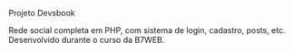 Projeto Devsbook

Rede social completa em PHP, com sistema de login, cadastro, posts, etc.
Desenvolvido durante o curso da B7WEB.

